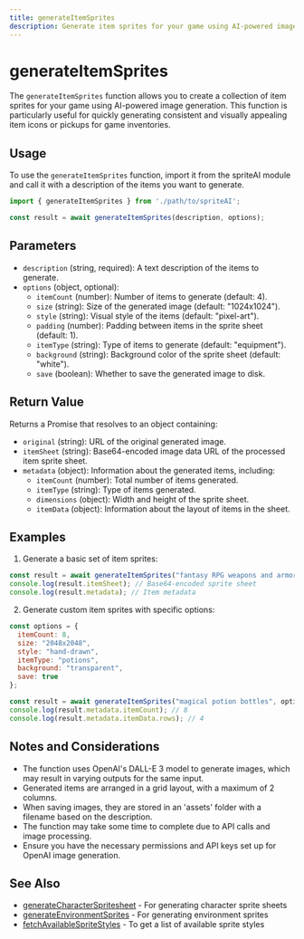 ```yaml
---
title: generateItemSprites
description: Generate item sprites for your game using AI-powered image generation
---
```


# generateItemSprites

The `generateItemSprites` function allows you to create a collection of item sprites for your game using AI-powered image generation. This function is particularly useful for quickly generating consistent and visually appealing item icons or pickups for game inventories.

## Usage

To use the `generateItemSprites` function, import it from the spriteAI module and call it with a description of the items you want to generate.

```javascript
import { generateItemSprites } from './path/to/spriteAI';

const result = await generateItemSprites(description, options);
```

## Parameters

- `description` (string, required): A text description of the items to generate.
- `options` (object, optional):
  - `itemCount` (number): Number of items to generate (default: 4).
  - `size` (string): Size of the generated image (default: "1024x1024").
  - `style` (string): Visual style of the items (default: "pixel-art").
  - `padding` (number): Padding between items in the sprite sheet (default: 1).
  - `itemType` (string): Type of items to generate (default: "equipment").
  - `background` (string): Background color of the sprite sheet (default: "white").
  - `save` (boolean): Whether to save the generated image to disk.

## Return Value

Returns a Promise that resolves to an object containing:

- `original` (string): URL of the original generated image.
- `itemSheet` (string): Base64-encoded image data URL of the processed item sprite sheet.
- `metadata` (object): Information about the generated items, including:
  - `itemCount` (number): Total number of items generated.
  - `itemType` (string): Type of items generated.
  - `dimensions` (object): Width and height of the sprite sheet.
  - `itemData` (object): Information about the layout of items in the sheet.

## Examples

1. Generate a basic set of item sprites:

```javascript
const result = await generateItemSprites("fantasy RPG weapons and armor");
console.log(result.itemSheet); // Base64-encoded sprite sheet
console.log(result.metadata); // Item metadata
```

2. Generate custom item sprites with specific options:

```javascript
const options = {
  itemCount: 8,
  size: "2048x2048",
  style: "hand-drawn",
  itemType: "potions",
  background: "transparent",
  save: true
};

const result = await generateItemSprites("magical potion bottles", options);
console.log(result.metadata.itemCount); // 8
console.log(result.metadata.itemData.rows); // 4
```

## Notes and Considerations

- The function uses OpenAI's DALL-E 3 model to generate images, which may result in varying outputs for the same input.
- Generated items are arranged in a grid layout, with a maximum of 2 columns.
- When saving images, they are stored in an 'assets' folder with a filename based on the description.
- The function may take some time to complete due to API calls and image processing.
- Ensure you have the necessary permissions and API keys set up for OpenAI image generation.

## See Also

- [generateCharacterSpritesheet](./generateCharacterSpritesheet.md) - For generating character sprite sheets
- [generateEnvironmentSprites](./generateEnvironmentSprites.md) - For generating environment sprites
- [fetchAvailableSpriteStyles](./fetchAvailableSpriteStyles.md) - To get a list of available sprite styles